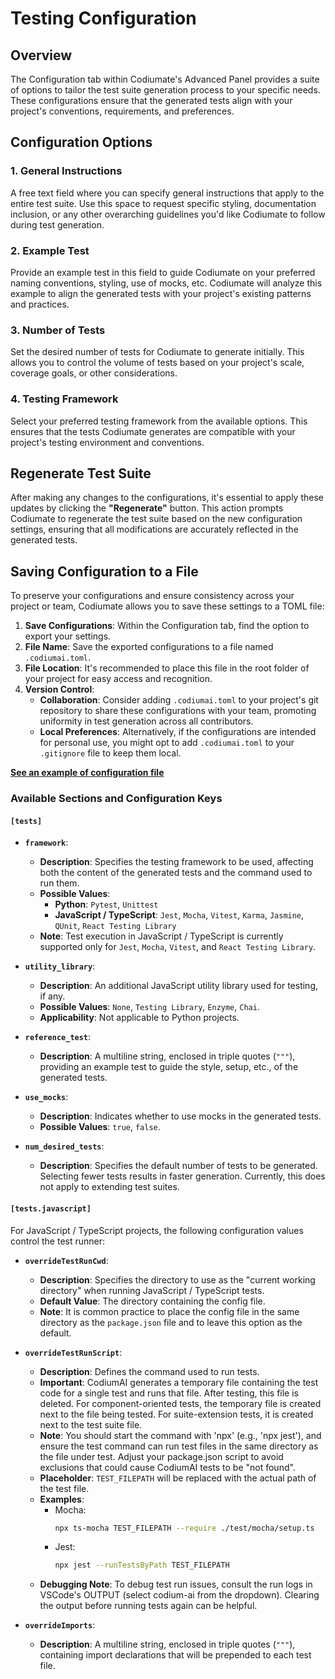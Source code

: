 # Testing Configuration

## Overview
The Configuration tab within Codiumate's Advanced Panel provides a suite of options to tailor the test suite generation process to your specific needs. These configurations ensure that the generated tests align with your project's conventions, requirements, and preferences.

## Configuration Options

### 1. General Instructions
A free text field where you can specify general instructions that apply to the entire test suite. Use this space to request specific styling, documentation inclusion, or any other overarching guidelines you'd like Codiumate to follow during test generation.

### 2. Example Test
Provide an example test in this field to guide Codiumate on your preferred naming conventions, styling, use of mocks, etc. Codiumate will analyze this example to align the generated tests with your project's existing patterns and practices.

### 3. Number of Tests
Set the desired number of tests for Codiumate to generate initially. This allows you to control the volume of tests based on your project's scale, coverage goals, or other considerations.

### 4. Testing Framework
Select your preferred testing framework from the available options. This ensures that the tests Codiumate generates are compatible with your project's testing environment and conventions.

## Regenerate Test Suite

After making any changes to the configurations, it's essential to apply these updates by clicking the **"Regenerate"** button. This action prompts Codiumate to regenerate the test suite based on the new configuration settings, ensuring that all modifications are accurately reflected in the generated tests.

## Saving Configuration to a File

To preserve your configurations and ensure consistency across your project or team, Codiumate allows you to save these settings to a TOML file:

1. **Save Configurations**: Within the Configuration tab, find the option to export your settings.
2. **File Name**: Save the exported configurations to a file named `.codiumai.toml`.
3. **File Location**: It's recommended to place this file in the root folder of your project for easy access and recognition.
4. **Version Control**:
    - **Collaboration**: Consider adding `.codiumai.toml` to your project's git repository to share these configurations with your team, promoting uniformity in test generation across all contributors.
    - **Local Preferences**: Alternatively, if the configurations are intended for personal use, you might opt to add `.codiumai.toml` to your `.gitignore` file to keep them local.

**[See an example of configuration file](https://github.com/Codium-ai/codiumai-vscode-release/blob/main/docs/.codiumai.toml)**

### Available Sections and Configuration Keys

#### `[tests]`

- **`framework`**:
    - **Description**: Specifies the testing framework to be used, affecting both the content of the generated tests and the command used to run them.
    - **Possible Values**:
        - **Python**: `Pytest`, `Unittest`
        - **JavaScript / TypeScript**: `Jest`, `Mocha`, `Vitest`, `Karma`, `Jasmine`, `QUnit`, `React Testing Library`
    - **Note**: Test execution in JavaScript / TypeScript is currently supported only for `Jest`, `Mocha`, `Vitest`, and `React Testing Library`.

- **`utility_library`**:
    - **Description**: An additional JavaScript utility library used for testing, if any. 
    - **Possible Values**: `None`, `Testing Library`, `Enzyme`, `Chai`.
    - **Applicability**: Not applicable to Python projects.

- **`reference_test`**:
    - **Description**: A multiline string, enclosed in triple quotes (`"""`), providing an example test to guide the style, setup, etc., of the generated tests.

- **`use_mocks`**:
    - **Description**: Indicates whether to use mocks in the generated tests.
    - **Possible Values**: `true`, `false`.

- **`num_desired_tests`**:
    - **Description**: Specifies the default number of tests to be generated. Selecting fewer tests results in faster generation. Currently, this does not apply to extending test suites.

#### `[tests.javascript]`

For JavaScript / TypeScript projects, the following configuration values control the test runner:

- **`overrideTestRunCwd`**:
    - **Description**: Specifies the directory to use as the "current working directory" when running JavaScript / TypeScript tests.
    - **Default Value**: The directory containing the config file.
    - **Note**: It is common practice to place the config file in the same directory as the `package.json` file and to leave this option as the default.

- **`overrideTestRunScript`**:
    - **Description**: Defines the command used to run tests.
    - **Important**: CodiumAI generates a temporary file containing the test code for a single test and runs that file. After testing, this file is deleted. For component-oriented tests, the temporary file is created next to the file being tested. For suite-extension tests, it is created next to the test suite file.
    - **Note**: You should start the command with 'npx' (e.g., 'npx jest'), and ensure the test command can run test files in the same directory as the file under test. Adjust your package.json script to avoid exclusions that could cause CodiumAI tests to be "not found".
    - **Placeholder**: `TEST_FILEPATH` will be replaced with the actual path of the test file.
    - **Examples**:
        - Mocha:
            ```bash
            npx ts-mocha TEST_FILEPATH --require ./test/mocha/setup.ts
            ```
        - Jest:
            ```bash
            npx jest --runTestsByPath TEST_FILEPATH
            ```
    - **Debugging Note**: To debug test run issues, consult the run logs in VSCode's OUTPUT (select codium-ai from the dropdown). Clearing the output before running tests again can be helpful.

- **`overrideImports`**:
    - **Description**: A multiline string, enclosed in triple quotes (`"""`), containing import declarations that will be prepended to each test file.

